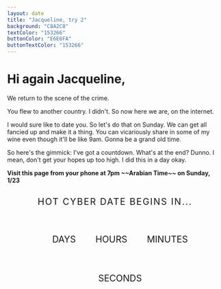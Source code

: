 ```yaml
---
layout: date
title: "Jacqueline, try 2"
background: "C8A2C8"
textColor: "153266"
buttonColor: "E6E6FA"
buttonTextColor: "153266"
---
```


# Hi again Jacqueline,

We return to the scene of the crime. 

You flew to another country. I didn't. So now here we are, on the internet.

I would sure like to date you. So let's do that on Sunday. We can get all fancied up and make it a thing. You can vicariously share in some of my wine even though it'll be like 9am. Gonna be a grand old time.

So here's the gimmick: I've got a countdown. What's at the end? Dunno. I mean, don't get your hopes up too high. I did this in a day okay.

**Visit this page from your phone at 7pm \~~Arabian Time~~ on Sunday, 1/23**

<div id="container">
<h2 id="title">Hot cyber date begins in...</h2>
<div id="countdown">
    <ul>
      <li><div id="days"></div>days</li>
      <li><div id="hours"></div>Hours</li>
      <li><div id="minutes"></div>Minutes</li>
      <li><div id="seconds"></div>Seconds</li>
    </ul>
</div>

<button class="confetti-button animate" id="link" style="display:none;" href="https://facetime.apple.com/join#v=1&p=zKw/JXs7Eey0Mpqq9oWKQA&k=jIRj_XUR3aAK0a1wfEGfGF3hkz2s2luvS_h9Mnqva_Y&l=Hot%20date">JOIN MIKE</button>
</div>


<script>
// Set the date we're counting down to
var countDownDate = new Date("2022-01-23T19:00:00+03:00").getTime();
// var countDownDate = new Date("2022-01-22T08:07:00+03:00").getTime();

// Update the count down every 1 second
var x = setInterval(function() {

  // Get today's date and time
  var now = new Date().getTime();

  // Find the distance between now and the count down date
  var distance = countDownDate - now;

  // Time calculations for days, hours, minutes and seconds
  var days = Math.floor(distance / (1000 * 60 * 60 * 24));
  var hours = Math.floor((distance % (1000 * 60 * 60 * 24)) / (1000 * 60 * 60));
  var minutes = Math.floor((distance % (1000 * 60 * 60)) / (1000 * 60));
  var seconds = Math.floor((distance % (1000 * 60)) / 1000);

    document.getElementById("days").innerText = days,
    document.getElementById("hours").innerText = hours,
    document.getElementById("minutes").innerText = minutes,
    document.getElementById("seconds").innerText = seconds;

  // If the count down is finished, write some text
  if (distance < 0) {
    clearInterval(x);
    document.getElementById("countdown").innerHTML = "";
    document.getElementById("title").innerText = "Hot cyber date begins NOW!"
    document.getElementById("link").style.display = "inline-block";
  }
}, 1000);
</script>

<style>
    #container {
  margin: 0 auto;
  text-align: center;
}

#container #title {
  font-weight: normal;
  letter-spacing: .125rem;
  text-transform: uppercase;
}

    li {
  display: inline-block;
  font-size: 1.5em;
  list-style-type: none;
  padding: 1em;
  text-transform: uppercase;
}

li div {
  display: block;
  font-size: 4.5rem;
  margin-bottom: 1.5rem;
}

.confetti-button {
  display: inline-block;
  font-size: 1em;
  padding: 1em 2em;
  -webkit-appearance: none;
  appearance: none;
  background-color: #B01C1C;
  color: #EEE;
  border-radius: 4px;
  border: none;
  cursor: pointer;
  position: relative;
  transition: transform ease-in 0.1s, box-shadow ease-in 0.25s;
  box-shadow: 0 2px 25px rgba(238,38,37, 0.5);
    animation-iteration-count: infinite;

}

.confetti-button:focus { outline: 0; }

.confetti-button:before, .confetti-button:after {
  position: absolute;
  content: '';
  display: block;
  width: 140%;
  height: 100%;
  left: -20%;
  z-index: -1000;
  transition: all ease-in-out 0.5s;
  background-repeat: no-repeat;

}

.confetti-button:before {
  display: none;
  top: -75%;
  background-image: radial-gradient(circle, #EE2625 20%, transparent 20%), radial-gradient(circle, transparent 20%, #EE2625 20%, transparent 30%), radial-gradient(circle, #EE2625 20%, transparent 20%), radial-gradient(circle, #EE2625 20%, transparent 20%), radial-gradient(circle, transparent 10%, #EE2625 15%, transparent 20%), radial-gradient(circle, #EE2625 20%, transparent 20%), radial-gradient(circle, #EE2625 20%, transparent 20%), radial-gradient(circle, #EE2625 20%, transparent 20%), radial-gradient(circle, #EE2625 20%, transparent 20%);
  background-size: 10% 10%, 20% 20%, 15% 15%, 20% 20%, 18% 18%, 10% 10%, 15% 15%, 10% 10%, 18% 18%;
}

.confetti-button:after {
  display: none;
  bottom: -75%;
  background-image: radial-gradient(circle, #EE2625 20%, transparent 20%), radial-gradient(circle, #EE2625 20%, transparent 20%), radial-gradient(circle, transparent 10%, #EE2625 15%, transparent 20%), radial-gradient(circle, #EE2625 20%, transparent 20%), radial-gradient(circle, #EE2625 20%, transparent 20%), radial-gradient(circle, #EE2625 20%, transparent 20%), radial-gradient(circle, #EE2625 20%, transparent 20%);
  background-size: 15% 15%, 20% 20%, 18% 18%, 20% 20%, 15% 15%, 10% 10%, 20% 20%;
}

.confetti-button:active {
  transform: scale(0.9);
  background-color: #e60074;
  box-shadow: 0 2px 25px rgba(255, 0, 130, 0.2);
}

.confetti-button.animate:before {
  display: block;
  animation: topBubbles ease-in-out 0.75s forwards;
    animation-iteration-count: infinite;

}

.confetti-button.animate:after {
  display: block;
  animation: bottomBubbles ease-in-out 0.75s forwards;
    animation-iteration-count: infinite;

}
 @keyframes
topBubbles {  0% {
 background-position: 5% 90%, 10% 90%, 10% 90%, 15% 90%, 25% 90%, 25% 90%, 40% 90%, 55% 90%, 70% 90%;
}
 50% {
 background-position: 0% 80%, 0% 20%, 10% 40%, 20% 0%, 30% 30%, 22% 50%, 50% 50%, 65% 20%, 90% 30%;
}
 100% {
 background-position: 0% 70%, 0% 10%, 10% 30%, 20% -10%, 30% 20%, 22% 40%, 50% 40%, 65% 10%, 90% 20%;
 background-size: 0% 0%, 0% 0%, 0% 0%, 0% 0%, 0% 0%, 0% 0%;
}
}
@keyframes
bottomBubbles {  0% {
 background-position: 10% -10%, 30% 10%, 55% -10%, 70% -10%, 85% -10%, 70% -10%, 70% 0%;
}
 50% {
 background-position: 0% 80%, 20% 80%, 45% 60%, 60% 100%, 75% 70%, 95% 60%, 105% 0%;
}
 100% {
 background-position: 0% 90%, 20% 90%, 45% 70%, 60% 110%, 75% 80%, 95% 70%, 110% 10%;
 background-size: 0% 0%, 0% 0%, 0% 0%, 0% 0%, 0% 0%, 0% 0%;
}
}
</style>


